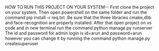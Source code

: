 HOW TO RUN THIS PROJECT ON YOUR SYSTEM--
First clone the project on your system.
Then open powershell on the same folder and run the command pip install -r req.txt
   .Be sure that the three libraries cmake,dlib and face-recognition are properly installed.
   After that open project on vs code and in new terminal run the command python manage.py runserver
       The id and password for admin login is id=arun and password=arun however you can change it by running the command python manage.py createsuperuser
